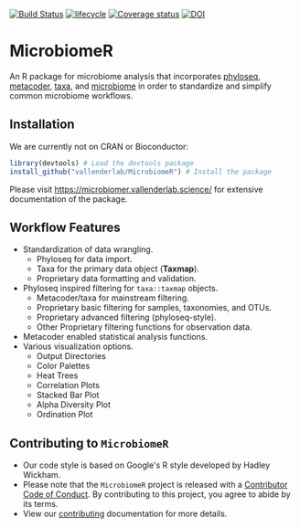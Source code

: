 [![Build Status](https://travis-ci.com/vallenderlab/MicrobiomeR.svg?branch=master)](https://travis-ci.com/vallenderlab/MicrobiomeR)
[![lifecycle](https://img.shields.io/badge/lifecycle-maturing-blue.svg)](https://www.tidyverse.org/lifecycle/#maturing)
[![Coverage status](https://codecov.io/gh/vallenderlab/MicrobiomeR/branch/master/graph/badge.svg)](https://codecov.io/github/vallenderlab/MicrobiomeR?branch=master)
[![DOI](http://joss.theoj.org/papers/10.21105/joss.01299/status.svg)](https://doi.org/10.21105/joss.01299)

# MicrobiomeR

An R package for microbiome analysis that incorporates [phyloseq](https://github.com/joey711/phyloseq), 
[metacoder](https://github.com/grunwaldlab/metacoder), [taxa](https://github.com/ropensci/taxa), and [microbiome](https://github.com/microbiome/microbiome/) in order to standardize and simplify common microbiome workflows.

## Installation

We are currently not on CRAN or Bioconductor:

```r
library(devtools) # Load the devtools package
install_github("vallenderlab/MicrobiomeR") # Install the package
```

Please visit https://microbiomer.vallenderlab.science/ for extensive documentation of the package.

## Workflow Features

- Standardization of data wrangling.
    - Phyloseq for data import.
    - Taxa for the primary data object (**Taxmap**).
    - Proprietary data formatting and validation.
- Phyloseq inspired filtering for `taxa::taxmap` objects.
    - Metacoder/taxa for mainstream filtering.
    - Proprietary basic filtering for samples, taxonomies, and OTUs.
    - Proprietary advanced filtering (phyloseq-style).
    - Other Proprietary filtering functions for observation data.
- Metacoder enabled statistical analysis functions.
- Various visualization options.
    - Output Directories
    - Color Palettes
    - Heat Trees
    - Correlation Plots
    - Stacked Bar Plot
    - Alpha Diversity Plot
    - Ordination Plot

## Contributing to `MicrobiomeR`

* Our code style is based on Google's R style developed by Hadley Wickham.
* Please note that the `MicrobiomeR` project is released with a [Contributor Code of Conduct](.github/CODE_OF_CONDUCT.md). By contributing to this project, you agree to abide by its terms.
* View our [contributing](.github/CONTRIBUTING.md) documentation for more details.

